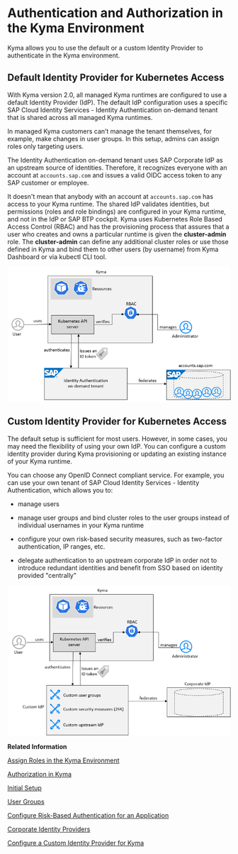 <!-- loio85200d8509004236b2a3a637bf1471a8 -->

# Authentication and Authorization in the Kyma Environment

Kyma allows you to use the default or a custom Identity Provider to authenticate in the Kyma environment.



<a name="loio85200d8509004236b2a3a637bf1471a8__section_jsc_p14_zkb"/>

## Default Identity Provider for Kubernetes Access

With Kyma version 2.0, all managed Kyma runtimes are configured to use a default Identity Provider \(IdP\). The default IdP configuration uses a specific SAP Cloud Identity Services - Identity Authentication on-demand tenant that is shared across all managed Kyma runtimes.

In managed Kyma customers can’t manage the tenant themselves, for example, make changes in user groups. In this setup, admins can assign roles only targeting users.

The Identity Authentication on-demand tenant uses SAP Corporate IdP as an upstream source of identities. Therefore, it recognizes everyone with an account at `accounts.sap.com` and issues a valid OIDC access token to any SAP customer or employee.

It doesn't mean that anybody with an account at `accounts.sap.com` has access to your Kyma runtime. The shared IdP validates identities, but permissions \(roles and role bindings\) are configured in your Kyma runtime, and not in the IdP or SAP BTP cockpit. Kyma uses Kubernetes Role Based Access Control \(RBAC\) and has the provisioning process that assures that a user who creates and owns a particular runtime is given the **cluster-admin** role. The **cluster-admin** can define any additional cluster roles or use those defined in Kyma and bind them to other users \(by username\) from Kyma Dashboard or via kubectl CLI tool.

![](images/defaultid_7240dd9.png)



<a name="loio85200d8509004236b2a3a637bf1471a8__section_rqx_sbr_psb"/>

## Custom Identity Provider for Kubernetes Access

The default setup is sufficient for most users. However, in some cases, you may need the flexibility of using your own IdP. You can configure a custom identity provider during Kyma provisioning or updating an existing instance of your Kyma runtime.

You can choose any OpenID Connect compliant service. For example, you can use your own tenant of SAP Cloud Identity Services - Identity Authentication, which allows you to:

-   manage users

-   manage user groups and bind cluster roles to the user groups instead of individual usernames in your Kyma runtime

-   configure your own risk-based security measures, such as two-factor authentication, IP ranges, etc.

-   delegate authentication to an upstream corporate IdP in order not to introduce redundant identities and benefit from SSO based on identity provided "centrally"


![](images/Custom_Identity_Provider_e045058.png)

**Related Information**  


[Assign Roles in the Kyma Environment](../50-administration-and-ops/assign-roles-in-the-kyma-environment-148ae38.md "Kyma uses roles to manage access within the cluster, which give the assigned users the permissions suitable for their purposes.")

[Authorization in Kyma](https://kyma-project.io/docs/kyma/latest/04-operation-guides/security/sec-02-authorization-in-kyma)

[Initial Setup](https://help.sap.com/viewer/6d6d63354d1242d185ab4830fc04feb1/LATEST/en-US/31af7da133874e199a7df1d42905241b.html)

[User Groups](https://help.sap.com/viewer/6d6d63354d1242d185ab4830fc04feb1/LATEST/en-US/ddd067c899f94e2f9006cc4dd417be80.html)

[Configure Risk-Based Authentication for an Application](https://help.sap.com/viewer/6d6d63354d1242d185ab4830fc04feb1/LATEST/en-US/bc52fbf3d59447bbb6aa22f80d8b6056.html)

[Corporate Identity Providers](https://help.sap.com/docs/IDENTITY_AUTHENTICATION/6d6d63354d1242d185ab4830fc04feb1/19f3eca47db643b6aad448b5dc1075ad.html?locale=en-US)

[Configure a Custom Identity Provider for Kyma](configure-a-custom-identity-provider-for-kyma-67bcc6e.md "Enable the Kyma environment with a custom identity provider (IdP).")

